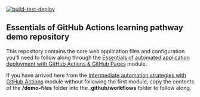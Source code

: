 [![build-test-deploy](https://github.com/ackandsyn/actions-learning-pathway/actions/workflows/build-test-deploy.yml/badge.svg)](https://github.com/ackandsyn/actions-learning-pathway/actions/workflows/build-test-deploy.yml)
## Essentials of GitHub Actions learning pathway demo repository

This repository contains the core web application files and configuration you'll need to follow along through the [Essentials of automated application deployment with GitHub Actions & GitHub Pages](https://resources.github.com/learn/pathways/essentials/automated-application-deployment-with-github-actions-and-pages) module.

If you have arrived here from the [Intermediate automation strategies with GitHub Actions](https://resources.github.com/learn/pathways/automation/intermediate/workflow-automation-with-github-actions/) module without following the first module, copy the contents of the **/demo-files** folder into the **.github/workflows** folder to follow along.
